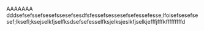 AAAAAAA
dddsefsefssefsesefssesefsesdfsfessefsessesefsefessefesse;lfoisefsesefsesef;lksefl;ksejselkfjselfksdsefsefesselfksjelksjeslkfjselkjefffjfffkfffffffffd
